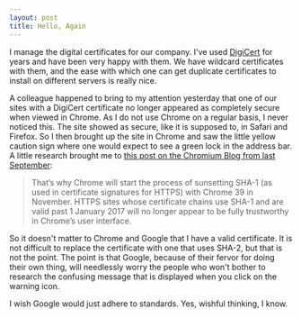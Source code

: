 ```yaml
---
layout: post
title: Hello, Again
---
```

I manage the digital certificates for our company. I've used [DigiCert](https://www.digicert.com/) for years and have been very happy with them. We have wildcard certificates with them, and the ease with which one can get duplicate certificates to install on different servers is really nice.

A colleague happened to bring to my attention yesterday that one of our sites with a DigiCert certificate no longer appeared as completely secure when viewed in Chrome. As I do not use Chrome on a regular basis, I never noticed this. The site showed as secure, like it is supposed to, in Safari and Firefox. So I then brought up the site in Chrome and saw the little yellow caution sign where one would expect to see a green lock in the address bar. A little research brought me to [this post on the Chromium Blog from last September](http://blog.chromium.org/2014/09/gradually-sunsetting-sha-1.html):

> That’s why Chrome will start the process of sunsetting SHA-1 (as used in certificate signatures for HTTPS) with Chrome 39 in November. HTTPS sites whose certificate chains use SHA-1 and are valid past 1 January 2017 will no longer appear to be fully trustworthy in Chrome’s user interface.

So it doesn't matter to Chrome and Google that I have a valid certificate. It is not difficult to replace the certificate with one that uses SHA-2, but that is not the point. The point is that Google, because of their fervor for doing their own thing, will needlessly worry the people who won't bother to research the confusing message that is displayed when you click on the warning icon.

I wish Google would just adhere to standards. Yes, wishful thinking, I know.
